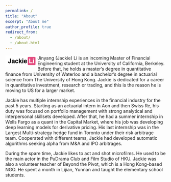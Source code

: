 ```yaml
---
permalink: /
title: "About"
excerpt: "About me"
author_profile: true
redirect_from:
  - /about/
  - /about.html
---
```


<img src="../images/logobyLilia.png" alt="Logo designed by Lilia" style="width: 20%; float: left"> Jinyang (Jackie) Li is an incoming Master of Financial Engineering student at the University of California, Berkeley. Before that, he holds a master’s degree in quantitative finance from University of Waterloo and a bachelor’s degree in actuarial science from The University of Hong Kong. Jackie is dedicated for a career in quantitative investment, research or trading, and this is the reason he is moving to US for a larger market.

Jackie has multiple internship experiences in the financial industry for the past 5 years. Starting as an actuarial intern in Aon and then Swiss Re, his duty was focused on portfolio management with strong analytical and interpersonal skillsets developed. After that, he had a summer internship in Wells Fargo as a quant in the Capital Market, where his job was developing deep learning models for derivative pricing. His last internship was in the Largest Multi-strategy hedge fund in Toronto under their risk arbitrage team. Cooperated with different teams, Jackie had developed automatic algorithms seeking alpha from M&A and IPO arbitrages.

During the spare time, Jackie likes to act and shot microfilms. He used to be the main actor in the PuDrama Club and Film Studio of HKU. Jackie was also a volunteer teacher of Beyond the Pivot, which is a Hong Kong-based NGO. He spent a month in Lijian, Yunnan and taught the elementary school students.
